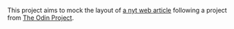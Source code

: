 This project aims to mock the layout of [a nyt web article](https://www.nytimes.com/2014/03/18/science/space/detection-of-waves-in-space-buttresses-landmark-theory-of-big-bang.html?_r=0) following a project from [The Odin Project](https://www.theodinproject.com/courses/html5-and-css3/lessons/positioning-and-floating-elements).
